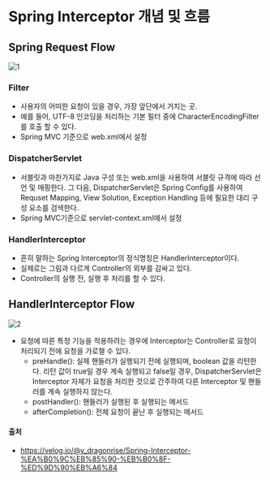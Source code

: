 # Spring Interceptor 개념 및 흐름


## Spring Request Flow
![1](https://user-images.githubusercontent.com/44339530/115347493-6c85e480-a1ec-11eb-9099-b4a52d254037.png)

### Filter
- 사용자의 어떠한 요청이 있을 경우, 가장 앞단에서 거치는 곳.
- 예를 들어, UTF-8 인코딩을 처리하는 기본 필터 중에 CharacterEncodingFilter를 호출 할 수 있다.
- Spring MVC 기준으로 web.xml에서 설정

### DispatcherServlet
- 서블릿과 마찬가지로 Java 구성 또는 web.xml을 사용하여 서블릿 규격에 따라 선언 및 매핑한다. 그 다음, DispatcherServlet은 Spring Config를 사용하여 Requset Mapping, View Solution, Exception Handling 등에 필요한 대리 구성 요소를 검색한다.
- Spring MVC기준으로 servlet-context.xml에서 설정

### HandlerInterceptor
- 흔히 말하는 Spring Interceptor의 정식명칭은 HandlerInterceptor이다.
- 실제로는 그림과 다르게 Controller의 외부를 감싸고 있다.
- Controller의 실행 전, 실행 후 처리를 할 수 있다.

## HandlerInterceptor Flow
![2](https://user-images.githubusercontent.com/44339530/115347993-09e11880-a1ed-11eb-9283-fafaf0d363bd.png)

- 요청에 따른 특정 기능을 적용하려는 경우에 Interceptor는 Controller로 요청이 처리되기 전에 요청을 가로챌 수 있다.
    - preHandle(): 실제 핸들러가 실행되기 전에 실행되며, boolean 값을 리턴한다. 리턴 값이 true일 경우 계속 실행되고 false일 경우, DispatcherServlet은 Interceptor 자체가 요청을 처리한 것으로 간주하여 다른 Interceptor 및 핸들러를 계속 실행하지 않는다.
    - postHandler(): 핸들러가 실행된 후 실행되는 메서드
    - afterCompletion(): 전체 요청이 끝난 후 실행되는 메서드

#### 출처
- https://velog.io/@y_dragonrise/Spring-Interceptor-%EA%B0%9C%EB%85%90-%EB%B0%8F-%ED%9D%90%EB%A6%84